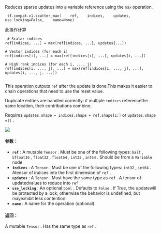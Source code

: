 Reduces sparse updates into a variable reference using the  `max`  operation.

```
 tf.compat.v1.scatter_max(    ref,    indices,    updates,    use_locking=False,    name=None) 
```

此操作计算

```
 # Scalar indices
ref[indices, ...] = max(ref[indices, ...], updates[...])

# Vector indices (for each i)
ref[indices[i], ...] = max(ref[indices[i], ...], updates[i, ...])

# High rank indices (for each i, ..., j)
ref[indices[i, ..., j], ...] = max(ref[indices[i, ..., j], ...],
updates[i, ..., j, ...])
 
```

This operation outputs  `ref`  after the update is done.This makes it easier to chain operations that need to use the reset value.

Duplicate entries are handled correctly: if multiple  `indices`  referencethe same location, their contributions combine.

Requires  `updates.shape = indices.shape + ref.shape[1:]`  or  `updates.shape =[]` .

![](https://tensorflow.google.cn/images/ScatterAdd.png)

#### 参数：
- **`ref`** : A mutable  `Tensor` . Must be one of the following types:  `half` , `bfloat16` ,  `float32` ,  `float64` ,  `int32` ,  `int64` . Should be from a `Variable`  node.
- **`indices`** : A  `Tensor` . Must be one of the following types:  `int32` ,  `int64` . Atensor of indices into the first dimension of  `ref` .
- **`updates`** : A  `Tensor` . Must have the same type as  `ref` . A tensor of updatedvalues to reduce into  `ref` .
- **`use_locking`** : An optional  `bool` . Defaults to  `False` . If True, the updatewill be protected by a lock; otherwise the behavior is undefined, but mayexhibit less contention.
- **`name`** : A name for the operation (optional).


#### 返回：
A mutable  `Tensor` . Has the same type as  `ref` .

